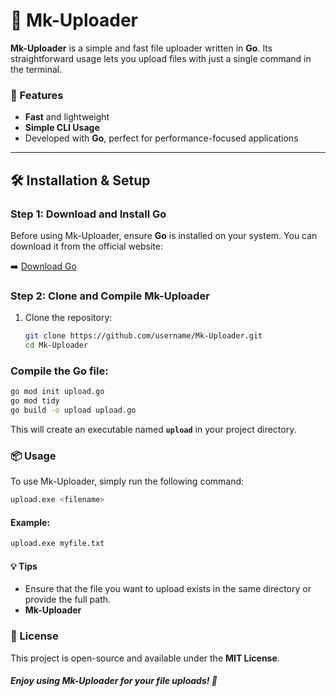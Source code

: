 # 🚀 Mk-Uploader

**Mk-Uploader** is a simple and fast file uploader written in **Go**. Its straightforward usage lets you upload files with just a single command in the terminal.

### 📜 Features
- **Fast** and lightweight
- **Simple CLI Usage**
- Developed with **Go**, perfect for performance-focused applications

---

## 🛠️ Installation & Setup

### Step 1: Download and Install Go
Before using Mk-Uploader, ensure **Go** is installed on your system. You can download it from the official website:

➡️ [Download Go](https://golang.org/dl/)

### Step 2: Clone and Compile Mk-Uploader
1. Clone the repository:
   ```bash
   git clone https://github.com/username/Mk-Uploader.git
   cd Mk-Uploader
### Compile the Go file:
```bash
go mod init upload.go
go mod tidy
go build -o upload upload.go
```
This will create an executable named **`upload`** in your project directory.

### 📦 Usage
To use Mk-Uploader, simply run the following command:
```bash
upload.exe <filename>
```
#### Example:
```bash
upload.exe myfile.txt
```
#### 💡 Tips
-   Ensure that the file you want to upload exists in the same directory or provide the full path.
-   **Mk-Uploader**

### 📝 License
This project is open-source and available under the **MIT License**.

##### Enjoy using **Mk-Uploader** for your file uploads! 🎉
